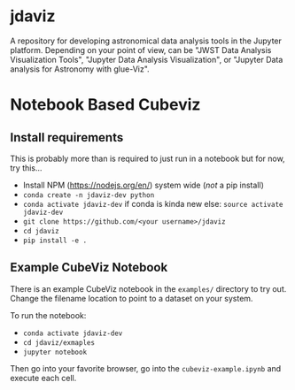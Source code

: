 # jdaviz

A repository for developing astronomical data analysis tools in the Jupyter
platform. Depending on your point of view, can be "JWST Data Analysis
Visualization Tools", "Jupyter Data Analysis Visualization", or "Jupyter Data
analysis for Astronomy with glue-Viz".


# Notebook Based Cubeviz

## Install requirements

This is probably more than is required to just run in a notebook but for now, try this...

  * Install NPM (https://nodejs.org/en/) system wide (*not* a pip install)
  * `conda create -n jdaviz-dev python`
  * `conda activate jdaviz-dev`  if conda is kinda new else: `source activate jdaviz-dev`
  * `git clone https://github.com/<your username>/jdaviz`
  * `cd jdaviz`
  * `pip install -e .`

## Example CubeViz Notebook

There is an example CubeViz notebook in the `examples/` directory to try out.  Change the filename location to point to 
a dataset on your system.

To run the notebook:
  * `conda activate jdaviz-dev`
  * `cd jdaviz/exmaples`
  * `jupyter notebook`
  
Then go into your favorite browser, go into the `cubeviz-example.ipynb` and execute each cell.
